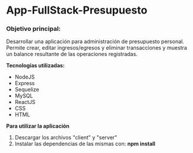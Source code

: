 # App-FullStack-Presupuesto

### Objetivo principal: ###
Desarrollar una aplicación para administración de presupuesto personal. Permite crear, editar ingresos/egresos y eliminar transacciones y muestra un balance resultante de las operaciones registradas.

**Tecnologías utilizadas:**
- NodeJS
- Express
- Sequelize
- MySQL
- ReactJS
- CSS
- HTML

**Para utilizar la aplicación**
1. Descargar los archivos "client" y "server"
2. Instalar las dependencias de las mismas con: **npm install**
